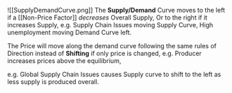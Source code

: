 
![[SupplyDemandCurve.png]]
The **Supply/Demand** Curve moves to the left if a [[Non-Price Factor]] *decreases* Overall Supply, Or to the right if it increases Supply, e.g. Supply Chain Issues moving Supply Curve, High unemployment moving Demand Curve left.

The Price will move along the demand curve following the same rules of Direction instead of **Shifting** if only price is changed, e.g. Producer increases prices above the equilibrium, 

e.g. Global Supply Chain Issues causes Supply curve to shift to the left as less supply is produced overall.